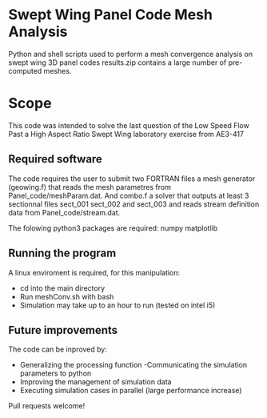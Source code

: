 # Swept Wing Panel Code Mesh Analysis

Python and shell scripts used to perform a mesh convergence analysis on swept wing 3D panel codes
results.zip contains a large number of pre-computed meshes.

# Scope
This code was intended to solve the last question of the Low Speed Flow Past a High Aspect Ratio Swept Wing laboratory exercise from AE3-417

## Required software
The code requires the user to submit two FORTRAN files a mesh generator (geowing.f) that reads the mesh parametres from Panel_code/meshParam.dat. And combo.f a solver that outputs at least 3 sectionnal files sect_001 sect_002 and sect_003 and reads stream definition data from Panel_code/stream.dat.

The folowing python3 packages are required:
  numpy
  matplotlib
  
## Running the program
A linux enviroment is required, for this manipulation:
- cd into the main directory
- Run meshConv.sh with bash
- Simulation may take up to an hour to run (tested on intel i5)

## Future improvements
The code can be inproved by:
  - Generalizing the processing function
    -Communicating the simulation parameters to python
  - Improving the management of simulation data
  - Executing simulation cases in parallel (large performance increase)

Pull requests welcome!
